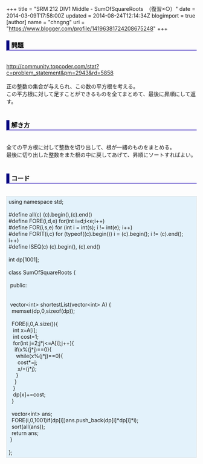 +++
title = "SRM 212 DIV1 Middle - SumOfSquareRoots　（復習×○）"
date = 2014-03-09T17:58:00Z
updated = 2014-08-24T12:14:34Z
blogimport = true 
[author]
	name = "chngng"
	uri = "https://www.blogger.com/profile/14196381724208675248"
+++

<div dir="ltr" style="text-align: left;" trbidi="on"><h3 style="border-bottom: 2px solid slateblue; border-left: 8px solid navy; color: black; padding: 0px 0px 1px 5px;">問題 </h3><br /><a href="http://community.topcoder.com/stat?c=problem_statement&amp;pm=2943&amp;rd=5858" target="_blank">http://community.topcoder.com/stat?c=problem_statement&amp;pm=2943&amp;rd=5858</a><br /><br />正の整数の集合が与えられ、この数の平方根を考える。<br />この平方根に対して足すことができるものを全てまとめて、最後に昇順にして返す。<br /><br /><h3 style="border-bottom: 2px solid slateblue; border-left: 8px solid navy; color: black; padding: 0px 0px 1px 5px;">解き方 </h3><br />全ての平方根に対して整数を切り出して、根が一緒のものをまとめる。<br />最後に切り出した整数をまた根の中に戻してあげて、昇順にソートすればよい。<br /><br /><h3 style="border-bottom: 2px solid slateblue; border-left: 8px solid navy; color: black; padding: 0px 0px 1px 5px;">コード </h3><br /><div style="background-color: #e3f2fb; border: 1px dotted #CCCCCC; padding: 5px;">using namespace std;<br /><br />#define all(c) (c).begin(),(c).end()<br />#define FORE(i,d,e) for(int i=d;i&lt;e;i++)<br />#define FOR(i,s,e) for (int i = int(s); i != int(e); i++)<br />#define FORIT(i,c) for (typeof((c).begin()) i = (c).begin(); i != (c).end(); i++)<br />#define ISEQ(c) (c).begin(), (c).end()<br /><br />int dp[1001];<br /><br />class SumOfSquareRoots {<br /><br /><span class="Apple-tab-span" style="white-space: pre;"> </span>public:<br /><br /><br /><span class="Apple-tab-span" style="white-space: pre;"> </span>vector&lt;int&gt; shortestList(vector&lt;int&gt; A) {<br /><span class="Apple-tab-span" style="white-space: pre;">  </span>memset(dp,0,sizeof(dp));<br /><br /><span class="Apple-tab-span" style="white-space: pre;">  </span>FORE(i,0,A.size()){<br /><span class="Apple-tab-span" style="white-space: pre;">   </span>int x=A[i];<br /><span class="Apple-tab-span" style="white-space: pre;">   </span>int cost=1;<br /><span class="Apple-tab-span" style="white-space: pre;">   </span>for(int j=2;j*j&lt;=A[i];j++){<br /><span class="Apple-tab-span" style="white-space: pre;">    </span>if(x%(j*j)==0){<br /><span class="Apple-tab-span" style="white-space: pre;">     </span>while(x%(j*j)==0){<br /><span class="Apple-tab-span" style="white-space: pre;">      </span>cost*=j;<br /><span class="Apple-tab-span" style="white-space: pre;">      </span>x/=(j*j);<br /><span class="Apple-tab-span" style="white-space: pre;">     </span>}<br /><span class="Apple-tab-span" style="white-space: pre;">    </span>}<br /><span class="Apple-tab-span" style="white-space: pre;">   </span>}<br /><span class="Apple-tab-span" style="white-space: pre;">   </span>dp[x]+=cost;<br /><span class="Apple-tab-span" style="white-space: pre;">  </span>}<br /><br /><span class="Apple-tab-span" style="white-space: pre;">  </span>vector&lt;int&gt; ans;<br /><span class="Apple-tab-span" style="white-space: pre;">  </span>FORE(i,0,1001)if(dp[i])ans.push_back(dp[i]*dp[i]*i);<br /><span class="Apple-tab-span" style="white-space: pre;">  </span>sort(all(ans));<br /><span class="Apple-tab-span" style="white-space: pre;">  </span>return ans;<br /><span class="Apple-tab-span" style="white-space: pre;"> </span>}<br /><br />};</div></div>
